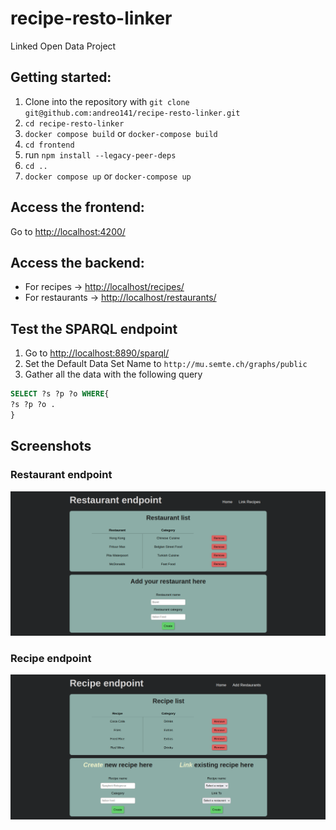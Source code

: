 # recipe-resto-linker
Linked Open Data Project

## Getting started:
1. Clone into the repository with ```git clone git@github.com:andreo141/recipe-resto-linker.git```
2. ```cd recipe-resto-linker```
3. ```docker compose build``` or ```docker-compose build```
4. ```cd frontend```
5. run ```npm install --legacy-peer-deps```
6. ```cd ..```
7. ```docker compose up``` or ```docker-compose up```

## Access the frontend:
Go to [http://localhost:4200/](http://localhost:4200/)

## Access the backend:
- For recipes -> [http://localhost/recipes/](http://localhost/recipes/)
- For restaurants -> [http://localhost/restaurants/](http://localhost/restaurants/)

## Test the SPARQL endpoint
1. Go to [http://localhost:8890/sparql/](http://localhost:8890/sparql/)
2. Set the Default Data Set Name to `http://mu.semte.ch/graphs/public`
3. Gather all the data with the following query
```sql
SELECT ?s ?p ?o WHERE{
?s ?p ?o .
}
```
## Screenshots

### Restaurant endpoint
![Alt text](/frontend/public/screenshot1.png?raw=true)

### Recipe endpoint
![Alt text](/frontend/public/screenshot2.png?raw=true)

